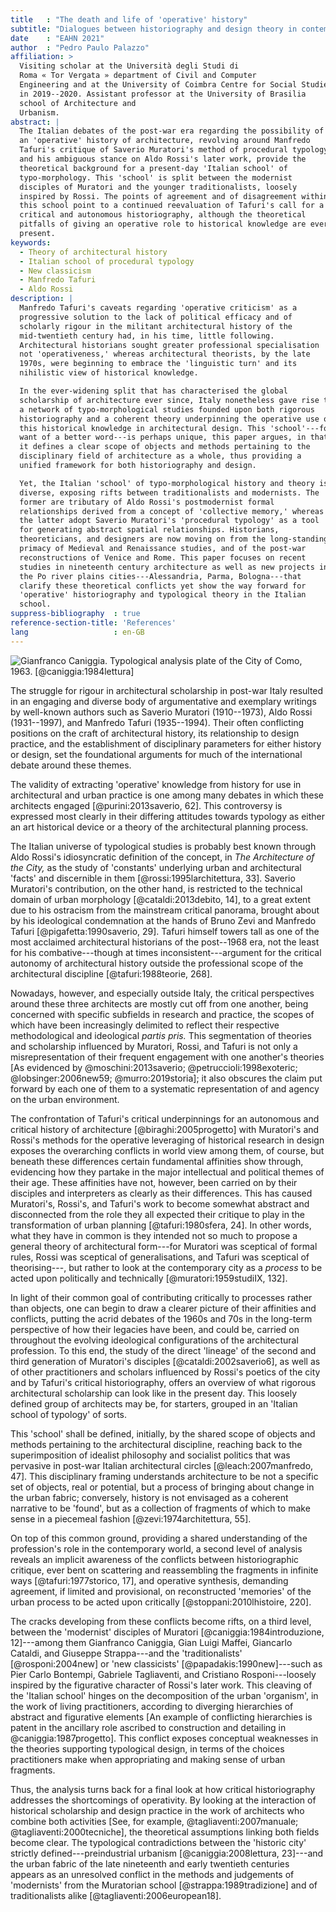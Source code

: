 ```yaml
---
title   : "The death and life of 'operative' history"
subtitle: "Dialogues between historiography and design theory in contemporary Italy"
date    : "EAHN 2021"
author  : "Pedro Paulo Palazzo"
affiliation: >
  Visiting scholar at the Università degli Studi di
  Roma « Tor Vergata » department of Civil and Computer
  Engineering and at the University of Coimbra Centre for Social Studies
  in 2019--2020. Assistant professor at the University of Brasilia
  school of Architecture and
  Urbanism.
abstract: |
  The Italian debates of the post-war era regarding the possibility of
  an 'operative' history of architecture, revolving around Manfredo
  Tafuri's critique of Saverio Muratori's method of procedural typology
  and his ambiguous stance on Aldo Rossi's later work, provide the
  theoretical background for a present-day 'Italian school' of
  typo-morphology. This 'school' is split between the modernist
  disciples of Muratori and the younger traditionalists, loosely
  inspired by Rossi. The points of agreement and of disagreement within
  this school point to a continued reevaluation of Tafuri's call for a
  critical and autonomous historiography, although the theoretical
  pitfalls of giving an operative role to historical knowledge are ever
  present.
keywords:
  - Theory of architectural history
  - Italian school of procedural typology
  - New classicism
  - Manfredo Tafuri
  - Aldo Rossi
description: |
  Manfredo Tafuri's caveats regarding 'operative criticism' as a
  progressive solution to the lack of political efficacy and of
  scholarly rigour in the militant architectural history of the
  mid-twentieth century had, in his time, little following.
  Architectural historians sought greater professional specialisation
  not 'operativeness,' whereas architectural theorists, by the late
  1970s, were beginning to embrace the 'linguistic turn' and its
  nihilistic view of historical knowledge.

  In the ever-widening split that has characterised the global
  scholarship of architecture ever since, Italy nonetheless gave rise to
  a network of typo-morphological studies founded upon both rigorous
  historiography and a coherent theory underpinning the operative use of
  this historical knowledge in architectural design. This 'school'---for
  want of a better word---is perhaps unique, this paper argues, in that
  it defines a clear scope of objects and methods pertaining to the
  disciplinary field of architecture as a whole, thus providing a
  unified framework for both historiography and design.

  Yet, the Italian 'school' of typo-morphological history and theory is
  diverse, exposing rifts between traditionalists and modernists. The
  former are tributary of Aldo Rossi's postmodernist formal
  relationships derived from a concept of 'collective memory,' whereas
  the latter adopt Saverio Muratori's 'procedural typology' as a tool
  for generating abstract spatial relationships. Historians,
  theoreticians, and designers are now moving on from the long-standing
  primacy of Medieval and Renaissance studies, and of the post-war
  reconstructions of Venice and Rome. This paper focuses on recent
  studies in nineteenth century architecture as well as new projects in
  the Po river plains cities---Alessandria, Parma, Bologna---that
  clarify these theoretical conflicts yet show the way forward for
  'operative' historiography and typological theory in the Italian
  school.
suppress-bibliography  : true
reference-section-title: 'References'
lang                   : en-GB
---
```


![Gianfranco Caniggia. Typological analysis plate of the City of Como, 1963.
[@caniggia:1984lettura]](como-ii.png)

The struggle for rigour in architectural scholarship in post-war Italy
resulted in an engaging and diverse body of argumentative and exemplary
writings by well-known authors such as Saverio Muratori (1910--1973),
Aldo Rossi (1931--1997), and Manfredo Tafuri (1935--1994). Their often
conflicting positions on the craft of architectural history, its
relationship to design practice, and the establishment of disciplinary
parameters for either history or design, set the foundational arguments
for much of the international debate around these themes.

The validity of extracting 'operative' knowledge from history for use in
architectural and urban practice is one among many debates in which
these architects engaged [@purini:2013saverio, 62]. This controversy is
expressed most clearly in their differing attitudes towards typology as
either an art historical device or a theory of the architectural
planning process.

The Italian universe of typological studies is probably best known
through Aldo Rossi's idiosyncratic definition of the concept, in *The
Architecture of the City,* as the study of 'constants' underlying urban
and architectural 'facts' and discernible in them
[@rossi:1995larchitettura, 33]. Saverio Muratori's contribution, on the
other hand, is restricted to the technical domain of urban morphology
[@cataldi:2013debito, 14], to a great extent due to his ostracism from
the mainstream critical panorama, brought about by his ideological
condemnation at the hands of Bruno Zevi and Manfredo Tafuri
[@pigafetta:1990saverio, 29]. Tafuri himself towers tall as one of the
most acclaimed architectural historians of the post--1968 era, not the
least for his combative---though at times inconsistent---argument for
the critical autonomy of architectural history outside the professional
scope of the architectural discipline [@tafuri:1988teorie, 268].

Nowadays, however, and especially outside Italy, the critical
perspectives around these three architects are mostly cut off from one
another, being concerned with specific subfields in research and
practice, the scopes of which have been increasingly delimited to
reflect their respective methodological and ideological *partis pris.*
This segmentation of theories and scholarship influenced by Muratori,
Rossi, and Tafuri is not only a misrepresentation of their frequent
engagement with one another's theories [As evidenced by
@moschini:2013saverio; @petruccioli:1998exoteric; @lobsinger:2006new59;
@murro:2019storia]; it also obscures the claim put forward by each one
of them to a systematic representation of and agency on the urban
environment.

The confrontation of Tafuri's critical underpinnings for an autonomous
and critical history of architecture [@biraghi:2005progetto] with
Muratori's and Rossi's methods for the operative leveraging of
historical research in design exposes the overarching conflicts in world
view among them, of course, but beneath these differences certain
fundamental affinities show through, evidencing how they partake in the
major intellectual and political themes of their age. These affinities
have not, however, been carried on by their disciples and interpreters
as clearly as their differences. This has caused Muratori's, Rossi's,
and Tafuri's work to become somewhat abstract and disconnected from the
role they all expected their critique to play in the transformation of
urban planning [@tafuri:1980sfera, 24]. In other words, what they have
in common is they intended not so much to propose a general theory of
architectural form---for Muratori was sceptical of formal rules, Rossi
was sceptical of generalisations, and Tafuri was sceptical of
theorising---, but rather to look at the contemporary city as a
*process* to be acted upon politically and technically
[@muratori:1959studiIX, 132].

In light of their common goal of contributing critically to processes
rather than objects, one can begin to draw a clearer picture of their
affinities and conflicts, putting the acrid debates of the 1960s and 70s
in the long-term perspective of how their legacies have been, and could
be, carried on throughout the evolving ideological configurations of the
architectural profession. To this end, the study of the direct 'lineage'
of the second and third generation of Muratori's disciples
[@cataldi:2002saverio6], as well as of other practitioners and scholars
influenced by Rossi's poetics of the city and by Tafuri's critical
historiography, offers an overview of what rigorous architectural
scholarship can look like in the present day. This loosely defined group
of architects may be, for starters, grouped in an 'Italian school of
typology' of sorts.

This 'school' shall be defined, initially, by the shared scope of
objects and methods pertaining to the architectural discipline, reaching
back to the superimposition of idealist philosophy and socialist
politics that was pervasive in post-war Italian architectural circles
[@leach:2007manfredo, 47]. This disciplinary framing understands
architecture to be not a specific set of objects, real or potential, but
a process of bringing about change in the urban fabric; conversely,
history is not envisaged as a coherent narrative to be 'found', but as a
collection of fragments of which to make sense in a piecemeal fashion
[@zevi:1974architettura, 55].

On top of this common ground, providing a shared understanding of the
profession's role in the contemporary world, a second level of analysis
reveals an implicit awareness of the conflicts between historiographic
critique, ever bent on scattering and reassembling the fragments in
infinite ways [@tafuri:1977storico, 17], and operative synthesis,
demanding agreement, if limited and provisional, on reconstructed
'memories' of the urban process to be acted upon critically
[@stoppani:2010lhistoire, 220].

The cracks developing from these conflicts become rifts, on a third
level, between the 'modernist' disciples of Muratori
[@caniggia:1984introduzione, 12]---among them Gianfranco Caniggia, Gian
Luigi Maffei, Giancarlo Cataldi, and Giuseppe Strappa---and the
'traditionalists' [@rosponi:2004new] or 'new classicists'
[@papadakis:1990new]---such as Pier Carlo Bontempi, Gabriele
Tagliaventi, and Cristiano Rosponi---loosely inspired by the figurative
character of Rossi's later work. This cleaving of the 'Italian school'
hinges on the decomposition of the urban 'organism', in the work of
living practitioners, according to diverging hierarchies of abstract and
figurative elements [An example of conflicting hierarchies is patent in
the ancillary role ascribed to construction and detailing in
@caniggia:1987progetto]. This conflict exposes conceptual weaknesses in
the theories supporting typological design, in terms of the choices
practitioners make when appropriating and making sense of urban
fragments.

Thus, the analysis turns back for a final look at how critical
historiography addresses the shortcomings of operativity. By looking at
the interaction of historical scholarship and design practice in the
work of architects who combine both activities [See, for example,
@tagliaventi:2007manuale; @tagliaventi:2000tecniche], the theoretical
assumptions linking both fields become clear. The typological
contradictions between the 'historic city' strictly
defined---preindustrial urbanism [@caniggia:2008lettura, 23]---and the
urban fabric of the late nineteenth and early twentieth centuries
appears as an unresolved conflict  in the methods and judgements of
'modernists' from the Muratorian school [@strappa:1989tradizione] and of
traditionalists alike [@tagliaventi:2006european18].

